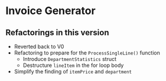 # Invoice Generator

## Refactorings in this version

- Reverted back to V0
- Refactoring to prepare for the `ProcessSingleLine()` function
  - Introduce `DepartmentStatistics` struct
  - Destructure `lineItem` in the for loop body
- Simplify the finding of `itemPrice` and `department`
